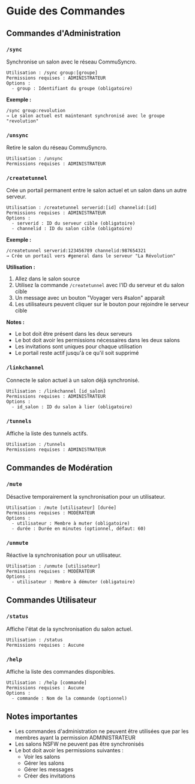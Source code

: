 # Guide des Commandes

## Commandes d'Administration

### `/sync`
Synchronise un salon avec le réseau CommuSyncro.

```
Utilisation : /sync group:[groupe]
Permissions requises : ADMINISTRATEUR
Options :
  - group : Identifiant du groupe (obligatoire)
```

**Exemple :**
```
/sync group:revolution
→ Le salon actuel est maintenant synchronisé avec le groupe "revolution"
```

### `/unsync`
Retire le salon du réseau CommuSyncro.

```
Utilisation : /unsync
Permissions requises : ADMINISTRATEUR
```

### `/createtunnel`
Crée un portail permanent entre le salon actuel et un salon dans un autre serveur.

```
Utilisation : /createtunnel serverid:[id] channelid:[id]
Permissions requises : ADMINISTRATEUR
Options :
  - serverid : ID du serveur cible (obligatoire)
  - channelid : ID du salon cible (obligatoire)
```

**Exemple :**
```
/createtunnel serverid:123456789 channelid:987654321
→ Crée un portail vers #general dans le serveur "La Révolution"
```

**Utilisation :**
1. Allez dans le salon source
2. Utilisez la commande `/createtunnel` avec l'ID du serveur et du salon cible
3. Un message avec un bouton "Voyager vers #salon" apparaît
4. Les utilisateurs peuvent cliquer sur le bouton pour rejoindre le serveur cible

**Notes :**
- Le bot doit être présent dans les deux serveurs
- Le bot doit avoir les permissions nécessaires dans les deux salons
- Les invitations sont uniques pour chaque utilisation
- Le portail reste actif jusqu'à ce qu'il soit supprimé

### `/linkchannel`
Connecte le salon actuel à un salon déjà synchronisé.

```
Utilisation : /linkchannel [id_salon]
Permissions requises : ADMINISTRATEUR
Options :
  - id_salon : ID du salon à lier (obligatoire)
```

### `/tunnels`
Affiche la liste des tunnels actifs.

```
Utilisation : /tunnels
Permissions requises : ADMINISTRATEUR
```

## Commandes de Modération

### `/mute`
Désactive temporairement la synchronisation pour un utilisateur.

```
Utilisation : /mute [utilisateur] [durée]
Permissions requises : MODÉRATEUR
Options :
  - utilisateur : Membre à muter (obligatoire)
  - durée : Durée en minutes (optionnel, défaut: 60)
```

### `/unmute`
Réactive la synchronisation pour un utilisateur.

```
Utilisation : /unmute [utilisateur]
Permissions requises : MODÉRATEUR
Options :
  - utilisateur : Membre à démuter (obligatoire)
```

## Commandes Utilisateur

### `/status`
Affiche l'état de la synchronisation du salon actuel.

```
Utilisation : /status
Permissions requises : Aucune
```

### `/help`
Affiche la liste des commandes disponibles.

```
Utilisation : /help [commande]
Permissions requises : Aucune
Options :
  - commande : Nom de la commande (optionnel)
```

## Notes importantes

- Les commandes d'administration ne peuvent être utilisées que par les membres ayant la permission ADMINISTRATEUR
- Les salons NSFW ne peuvent pas être synchronisés
- Le bot doit avoir les permissions suivantes :
  - Voir les salons
  - Gérer les salons
  - Gérer les messages
  - Créer des invitations
